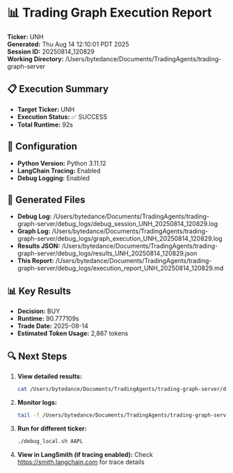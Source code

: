 # 📊 Trading Graph Execution Report

**Ticker:** UNH  
**Generated:** Thu Aug 14 12:10:01 PDT 2025  
**Session ID:** 20250814_120829  
**Working Directory:** /Users/bytedance/Documents/TradingAgents/trading-graph-server

## 📋 Execution Summary

- **Target Ticker:** UNH
- **Execution Status:** ✅ SUCCESS
- **Total Runtime:** 92s

## 🔧 Configuration

- **Python Version:** Python 3.11.12
- **LangChain Tracing:** Enabled
- **Debug Logging:** Enabled

## 📂 Generated Files

- **Debug Log:** /Users/bytedance/Documents/TradingAgents/trading-graph-server/debug_logs/debug_session_UNH_20250814_120829.log
- **Graph Log:** /Users/bytedance/Documents/TradingAgents/trading-graph-server/debug_logs/graph_execution_UNH_20250814_120829.log  
- **Results JSON:** /Users/bytedance/Documents/TradingAgents/trading-graph-server/debug_logs/results_UNH_20250814_120829.json
- **This Report:** /Users/bytedance/Documents/TradingAgents/trading-graph-server/debug_logs/execution_report_UNH_20250814_120829.md

## 📊 Key Results

- **Decision:** BUY
- **Runtime:** 90.777109s
- **Trade Date:** 2025-08-14
- **Estimated Token Usage:** 2,867 tokens

## 🔍 Next Steps

1. **View detailed results:**
   ```bash
   cat /Users/bytedance/Documents/TradingAgents/trading-graph-server/debug_logs/results_UNH_20250814_120829.json | jq .
   ```

2. **Monitor logs:**
   ```bash
   tail -f /Users/bytedance/Documents/TradingAgents/trading-graph-server/debug_logs/graph_execution_UNH_20250814_120829.log
   ```

3. **Run for different ticker:**
   ```bash
   ./debug_local.sh AAPL
   ```

4. **View in LangSmith (if tracing enabled):**
   Check https://smith.langchain.com for trace details

